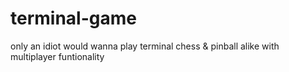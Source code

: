 # terminal-game

only an idiot would wanna play terminal chess & pinball alike with multiplayer funtionality